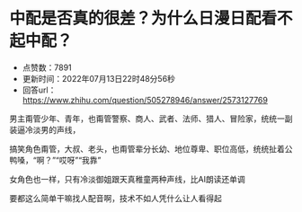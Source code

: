 # 中配是否真的很差？为什么日漫日配看不起中配？
- 点赞数：7891
- 更新时间：2022年07月13日22时48分56秒
- 回答url：https://www.zhihu.com/question/505278946/answer/2573127769
<body>
 <p data-pid="SStckSIL">男主甭管少年、青年，也甭管警察、商人、武者、法师、猎人、冒险家，统统一副装逼冷淡男的声线，</p>
 <p data-pid="F03L2eLu">搞笑角色甭管，大叔、老头，也甭管辈分长幼、地位尊卑、职位高低，统统扯着公鸭嗓，“啊？”“哎呀”“我靠”</p>
 <p data-pid="-tCXL5mT">女角色也一样，只有冷淡御姐跟天真稚童两种声线，比AI朗读还单调</p>
 <p data-pid="BgARaw5G">要都这么简单干嘛找人配音啊，技术不如人凭什么让人看得起</p>
</body>